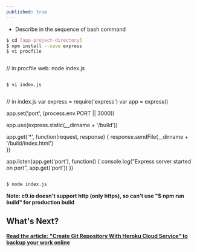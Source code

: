 ```yaml
---
published: true
---
```


* Describe in the sequence of bash command

```bash
$ cd [app-project-directory]
$ npm install --save express
$ vi procfile
```
> ```	javascript
// in procfile
web: node index.js
> ```


```sh
$ vi index.js 
```
> ```	javascript
// in index.js
var express = require('express')
var app = express()

app.set('port', (process.env.PORT || 3000))

app.use(express.static(__dirname + '/build'))

app.get('*', function(request, response) {
	response.sendFile(__dirname + '/build/index.html')	
})

app.listen(app.get('port'), function() {
	console.log("Express server started on port", app.get('port'))
})

> ```


```bash
$ node index.js
```


**Note: c9.io doesn't support http (only https), so can't use "$ npm run build" for production build**


## What's Next?
**[Read the article: "Create Git Repository With Heroku Cloud Service" to backup your work online](https://mania7539.github.io/articles/create-git-repository-with-heroku-cloud-service.html)**
